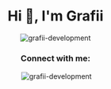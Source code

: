 <h1 align="center">Hi 👋, I'm Grafii</h1>
<center><p align="center"> <img src="https://komarev.com/ghpvc/?username=grafii-development&label=Profile%20views&color=0e75b6&style=flat" alt="grafii-development" /> </p></center>

<h3 align="center">Connect with me:</h3>

<center><p>&nbsp;<img align="center" src="https://github-readme-stats.vercel.app/api?username=grafii-development&show_icons=true&locale=en" alt="grafii-development" /></p></center>
